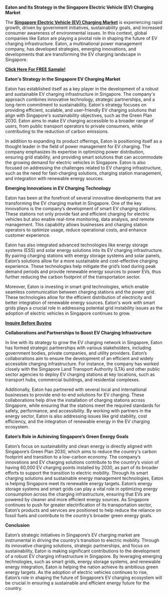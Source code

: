 **Eaton and Its Strategy in the Singapore Electric Vehicle (EV) Charging Market**

The **[Singapore Electric Vehicle (EV) Charging Market](https://www.nextmsc.com/report/singapore-electric-vehicle-ev-charging-market)** is experiencing rapid growth, driven by government initiatives, sustainability goals, and increased consumer awareness of environmental issues. In this context, global companies like Eaton are playing a pivotal role in shaping the future of EV charging infrastructure. Eaton, a multinational power management company, has developed strategies, emerging innovations, and developments that are transforming the EV charging landscape in Singapore.

**[Click Here For FREE Sample!](https://www.nextmsc.com/singapore-electric-vehicle-ev-charging-market/request-sample)**

**Eaton's Strategy in the Singapore EV Charging Market**

Eaton has established itself as a key player in the development of a robust and sustainable EV charging infrastructure in Singapore. The company's approach combines innovative technology, strategic partnerships, and a long-term commitment to sustainability. Eaton's strategy focuses on providing efficient, scalable, and user-friendly EV charging solutions that align with Singapore's sustainability objectives, such as the Green Plan 2030. Eaton aims to make EV charging accessible to a broader range of users, from public transport operators to private consumers, while contributing to the reduction of carbon emissions.

In addition to expanding its product offerings, Eaton is positioning itself as a thought leader in the field of power management for EV charging. The company emphasizes its expertise in optimizing power distribution, ensuring grid stability, and providing smart solutions that can accommodate the growing demand for electric vehicles in Singapore. Eaton is also focused on addressing the challenges related to EV charging infrastructure, such as the need for fast-charging solutions, charging station management, and integration with renewable energy sources.

**Emerging Innovations in EV Charging Technology**

Eaton has been at the forefront of several innovative developments that are transforming the EV charging market in Singapore. One of the key innovations is the company’s development of smart EV charging stations. These stations not only provide fast and efficient charging for electric vehicles but also enable real-time monitoring, data analysis, and remote management. This capability allows businesses and charging station operators to optimize usage, reduce operational costs, and enhance customer experience.

Eaton has also integrated advanced technologies like energy storage systems (ESS) and solar energy solutions into its EV charging infrastructure. By pairing charging stations with energy storage systems and solar panels, Eaton’s solutions allow for a more sustainable and cost-effective charging experience. These technologies help mitigate the grid’s load during peak demand periods and provide renewable energy sources to power EVs, thus further reducing the carbon footprint of the transportation sector.

Moreover, Eaton is investing in smart grid technologies, which enable seamless communication between charging stations and the power grid. These technologies allow for the efficient distribution of electricity and better integration of renewable energy sources. Eaton's work with smart grids plays a crucial role in addressing potential grid instability issues as the adoption of electric vehicles in Singapore continues to grow.

**[Inquire Before Buying](https://www.nextmsc.com/singapore-electric-vehicle-ev-charging-market/inquire-before-buying)**

**Collaborations and Partnerships to Boost EV Charging Infrastructure**

In line with its strategy to grow the EV charging network in Singapore, Eaton has formed strategic partnerships with various stakeholders, including government bodies, private companies, and utility providers. Eaton’s collaborations aim to ensure the development of an efficient and widely accessible charging infrastructure. For instance, the company has worked closely with the Singapore Land Transport Authority (LTA) and other public sector agencies to deploy EV charging stations at key locations, such as transport hubs, commercial buildings, and residential complexes.

Additionally, Eaton has partnered with several local and international businesses to provide end-to-end solutions for EV charging. These collaborations help drive the installation of charging stations across Singapore, while ensuring that the stations meet the required standards for safety, performance, and accessibility. By working with partners in the energy sector, Eaton is also addressing issues like grid stability, cost efficiency, and the integration of renewable energy in the EV charging ecosystem.

**Eaton’s Role in Achieving Singapore’s Green Energy Goals**

Eaton’s focus on sustainability and clean energy is directly aligned with Singapore’s Green Plan 2030, which aims to reduce the country's carbon footprint and transition to a low-carbon economy. The company’s innovations and EV charging solutions contribute to the country’s vision of having 60,000 EV charging points installed by 2030, as part of its broader efforts to support the transition to electric mobility.
Through its smart charging solutions and sustainable energy management technologies, Eaton is helping Singapore meet its renewable energy targets. Eaton’s energy storage systems and smart grids can play a vital role in optimizing energy consumption across the charging infrastructure, ensuring that EVs are powered by cleaner and more efficient energy sources. As Singapore continues to push for greater electrification of its transportation sector, Eaton’s products and services are positioned to help reduce the reliance on fossil fuels and contribute to the country’s broader green energy goals.

**Conclusion**

Eaton’s strategic initiatives in Singapore’s EV charging market are instrumental in driving the country’s transition to electric mobility. Through its innovative charging solutions, strategic partnerships, and focus on sustainability, Eaton is making significant contributions to the development of a robust EV charging infrastructure in Singapore. By leveraging emerging technologies, such as smart grids, energy storage systems, and renewable energy integration, Eaton is helping the nation achieve its ambitious green energy targets. As the adoption of electric vehicles continues to rise, Eaton’s role in shaping the future of Singapore’s EV charging ecosystem will be crucial in ensuring a sustainable and efficient energy future for the country.
